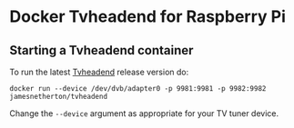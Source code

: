 # Docker Tvheadend for Raspberry Pi

## Starting a Tvheadend container

To run the latest [Tvheadend](https://github.com/tvheadend/tvheadend) release version do:

```
docker run --device /dev/dvb/adapter0 -p 9981:9981 -p 9982:9982 jamesnetherton/tvheadend
```

Change the `--device` argument as appropriate for your TV tuner device.

